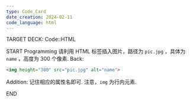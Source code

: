 ```yaml
---
type: Code_Card
date_creation: 2024-02-11
code_language: html
---
```


TARGET DECK: Code::HTML

START
Programming
请利用 HTML 标签插入图片，路径为 `pic.jpg` ，具体为 `name` ，高度为 300 个像素.
Back: 
```html
<img height="300" src="pic.jpg" alt="name">
```
Addition: 
记住相应的属性名即可.
注意，`img` 为行内元素.
<!--ID: 1707658605270-->
END